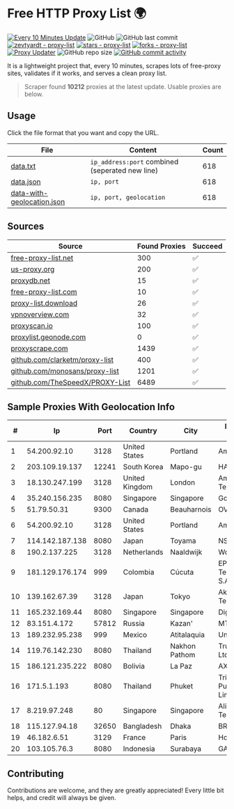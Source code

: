 
# Free HTTP Proxy List 🌍

[![Every 10 Minutes Update](https://github.com/mertguvencli/http-proxy-list/actions/workflows/main.yml/badge.svg?branch=main)](https://github.com/mertguvencli/http-proxy-list/actions/workflows/main.yml)
![GitHub](https://img.shields.io/github/license/mertguvencli/http-proxy-list)
![GitHub last commit](https://img.shields.io/github/last-commit/mertguvencli/http-proxy-list)
[![zevtyardt - proxy-list](https://img.shields.io/static/v1?label=zevtyardt&message=proxy-list&color=blue&logo=github)](https://github.com/zevtyardt/proxy-list "Go to GitHub repo")
[![stars - proxy-list](https://img.shields.io/github/stars/zevtyardt/proxy-list?style=social)](https://github.com/zevtyardt/proxy-list)
[![forks - proxy-list](https://img.shields.io/github/forks/zevtyardt/proxy-list?style=social)](https://github.com/zevtyardt/proxy-list)
[![Proxy Updater](https://github.com/zevtyardt/proxy-list/workflows/Proxy%20Updater/badge.svg)](https://github.com/zevtyardt/proxy-list/actions?query=workflow:"Proxy+Updater")
![GitHub repo size](https://img.shields.io/github/repo-size/zevtyardt/proxy-list)
[![GitHub commit activity](https://img.shields.io/github/commit-activity/m/zevtyardt/proxy-list?logo=commits)](https://github.com/zevtyardt/proxy-list/commits/main)

It is a lightweight project that, every 10 minutes, scrapes lots of free-proxy sites, validates if it works, and serves a clean proxy list.

> Scraper found **10212** proxies at the latest update. Usable proxies are below.

## Usage

Click the file format that you want and copy the URL.

|File|Content|Count|
|----|-------|-----|
|[data.txt](https://raw.githubusercontent.com/mertguvencli/http-proxy-list/main/proxy-list/data.txt)|`ip_address:port` combined (seperated new line)|618|
|[data.json](https://raw.githubusercontent.com/mertguvencli/http-proxy-list/main/proxy-list/data.json)|`ip, port`|618|
|[data-with-geolocation.json](https://raw.githubusercontent.com/mertguvencli/http-proxy-list/main/proxy-list/data-with-geolocation.json)|`ip, port, geolocation`|618|

## Sources

|Source|Found Proxies|Succeed|
|------|-------------|-------|
|[free-proxy-list.net](https://free-proxy-list.net)|300|✅|
|[us-proxy.org](https://www.us-proxy.org)|200|✅|
|[proxydb.net](http://proxydb.net)|15|✅|
|[free-proxy-list.com](https://free-proxy-list.com/?page=&port=&type%5B%5D=http&type%5B%5D=https&up_time=0&search=Search)|10|✅|
|[proxy-list.download](https://www.proxy-list.download/HTTP)|26|✅|
|[vpnoverview.com](https://vpnoverview.com/privacy/anonymous-browsing/free-proxy-servers)|32|✅|
|[proxyscan.io](https://www.proxyscan.io)|100|✅|
|[proxylist.geonode.com](https://proxylist.geonode.com/api/proxy-list?limit=300&page=1&sort_by=lastChecked&sort_type=desc&protocols=http,https)|0|✅|
|[proxyscrape.com](https://api.proxyscrape.com/v2/?request=displayproxies&protocol=http&timeout=10000&country=all&ssl=all&anonymity=all)|1439|✅|
|[github.com/clarketm/proxy-list](https://raw.githubusercontent.com/clarketm/proxy-list/master/proxy-list-raw.txt)|400|✅|
|[github.com/monosans/proxy-list](https://raw.githubusercontent.com/monosans/proxy-list/main/proxies/http.txt)|1201|✅|
|[github.com/TheSpeedX/PROXY-List](https://raw.githubusercontent.com/TheSpeedX/PROXY-List/master/http.txt)|6489|✅|


## Sample Proxies With Geolocation Info

|#|Ip|Port|Country|City|Internet Service Provider|
|-|--|----|-------|----|-------------------------|
|1|54.200.92.10|3128|United States|Portland|Amazon.com, Inc.|
|2|203.109.19.137|12241|South Korea|Mapo-gu|HAIonNet|
|3|18.130.247.199|3128|United Kingdom|London|Amazon Technologies Inc.|
|4|35.240.156.235|8080|Singapore|Singapore|Google LLC|
|5|51.79.50.31|9300|Canada|Beauharnois|OVH SAS|
|6|54.200.92.10|3128|United States|Portland|Amazon.com, Inc.|
|7|114.142.187.138|8080|Japan|Toyama|NSK Co., Ltd.|
|8|190.2.137.225|3128|Netherlands|Naaldwijk|WorldStream B.V.|
|9|181.129.176.174|999|Colombia|Cúcuta|EPM Telecomunicaciones S.A. E.S.P.|
|10|139.162.67.39|3128|Japan|Tokyo|Akamai Technologies, Inc.|
|11|165.232.169.44|8080|Singapore|Singapore|DigitalOcean, LLC|
|12|83.151.4.172|57812|Russia|Kazan'|MTS PJSC|
|13|189.232.95.238|999|Mexico|Atitalaquia|Uninet S.A. de C.V.|
|14|119.76.142.230|8080|Thailand|Nakhon Pathom|True Internet Co., Ltd.|
|15|186.121.235.222|8080|Bolivia|La Paz|AXS Bolivia S. A.|
|16|171.5.1.193|8080|Thailand|Phuket|Triple T Broadband Public Company Limited|
|17|8.219.97.248|80|Singapore|Singapore|Alibaba (US) Technology Co., Ltd.|
|18|115.127.94.18|32650|Bangladesh|Dhaka|BRACNet Limited|
|19|46.182.6.51|3129|France|Paris|Hosteur SAS|
|20|103.105.76.3|8080|Indonesia|Surabaya|GARUDA|



## Contributing

Contributions are welcome, and they are greatly appreciated! Every
little bit helps, and credit will always be given.

